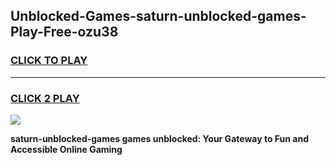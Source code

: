 
## Unblocked-Games-saturn-unblocked-games-Play-Free-ozu38
<h3>
<a href="https://premium76.site?title=saturn-unblocked-games&ref=23A">CLICK TO PLAY</a></h3>
<hr>

<h3>
<a href="https://premium76.site?title=saturn-unblocked-games&ref=23A">CLICK 2 PLAY</a>
  
</h3>

<a href="https://premium76.site?title=saturn-unblocked-games&ref=23A"><img src="https://clearcache.store/games.png"></a>


**saturn-unblocked-games games unblocked: Your Gateway to Fun and Accessible Online Gaming**
